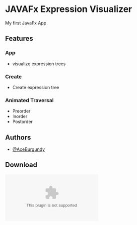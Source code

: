 # JAVAFx Expression Visualizer

My first JavaFx App


## Features

### App
- visualize expression trees

### Create
- Create expression tree

### Animated Traversal
- Preorder
- Inorder
- Postorder


## Authors

- [@AceBurgundy](https://github.com/AceBurgundy)

## Download

![Expression Tree Visualizer.exe](https://github.com/AceBurgundy/JAVAFx-ExpressionTree-Visualizer/raw/master/ExpressionTree.exe)
